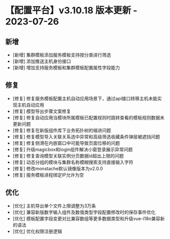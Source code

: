 # 【配置平台】v3.10.18 版本更新 - 2023-07-26

## 新增

-  [新增] 集群模板添加服务模板支持按分类进行筛选
-  [新增] 添加推送主机身份接口
-  [新增] 增加支持服务模板和集群模板配置属性字段能力

## 修复

-  [修复] 修复服务模板配置主机自动应用场景下，通过api接口转移主机未能实现主机自动应用
-  [修复] 模型导出步骤文案修复
-  [修复] 修复自动应用当模块所属模板已配置规则时跳转查看的模板规则数据未更新问题
-  [修复] 修复在新版组件库下业务拓扑树的缩进问题
-  [修复] 修复模型导入关联关系选中异常和高级筛选收藏条件弹层被遮挡问题
-  [修复] 修复侧滑在内嵌窗口中可能导致页面位移的问题
-  [修复] 升级magicbox和login组件解决小窗登录展示异常问题
-  [修复] 修复查询模型关联实例分页数据id超出上限的问题
-  [修复] 动态分组的模块与集群名称模糊搜索支持直接输入字符
-  [修复] 修改monstache默认镜像版本为v2.0.0
-  [修复] 服务模板进程绑定IP允许为空

## 优化

-  [优化] 主机导出单个文件上限调整为3万条
-  [优化] 兼容新版数字输入组件及数值类型字段配置修改时的保存事件优化
-  [优化] 模板配置字段变更对比兼容数组等更多数据类型和升级vue-i18n兼容新的语法
-  [优化] 优化权限注册逻辑